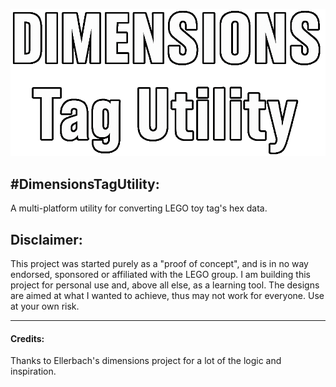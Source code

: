 ﻿![TitleImg](https://github.com/Absent-reality/Dimensions-Tag-Utility/blob/master/Resources/Images/tagutil_logo.png?raw=true)

#**DimensionsTagUtility:**
------------------
A multi-platform utility for converting LEGO toy tag's hex data.

## Disclaimer:
This project was started purely as a "proof of concept", and is in no way endorsed, sponsored or affiliated with the LEGO group.
I am building this project for personal use and, above all else, as a learning tool. The designs are aimed at what I wanted to achieve, thus may not work for everyone. 
Use at your own risk.


-----------------------

#### Credits:
Thanks to Ellerbach's dimensions project for a lot of the logic and inspiration. 

